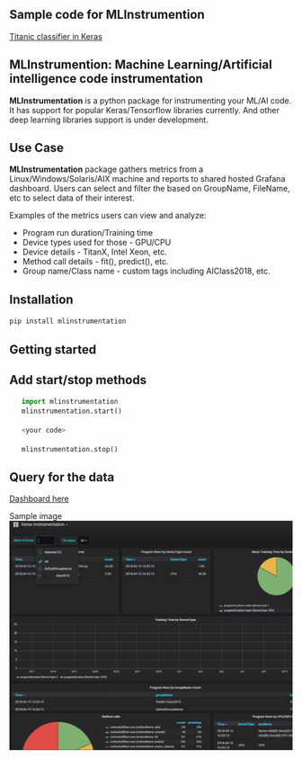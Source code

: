 ## Sample code for MLInstrumention

[Titanic classifier in Keras](https://github.com/mlaicode/kerasTitanic)

## MLInstrumention: Machine Learning/Artificial intelligence code instrumentation

<b>MLInstrumentation</b> is a python package for instrumenting your ML/AI code. It has support for popular Keras/Tensorflow libraries currently. And other deep learning libraries support is under development.

## Use Case
<b>MLInstrumentation</b>  package gathers metrics from a Linux/Windows/Solaris/AIX machine and reports to shared hosted Grafana dashboard. Users can select and filter the based on GroupName, FileName, etc to select data of their interest.

Examples of the metrics users can view and analyze:

* Program run duration/Training time
* Device types used for those - GPU/CPU
* Device details - TitanX, Intel Xeon, etc.
* Method call details - fit(), predict(), etc.
* Group name/Class name - custom tags including AIClass2018, etc.


## Installation
```bash
pip install mlinstrumentation
```

## Getting started

## Add start/stop methods

```python
   import mlinstrumentation
   mlinstrumentation.start()
   
   <your code>
   
   mlinstrumentation.stop()
```

## Query for the data
[Dashboard here](http://bit.ly/mlinstrumentation)

Sample image
![Dashboard ](assets/images/dashsnap.png)


